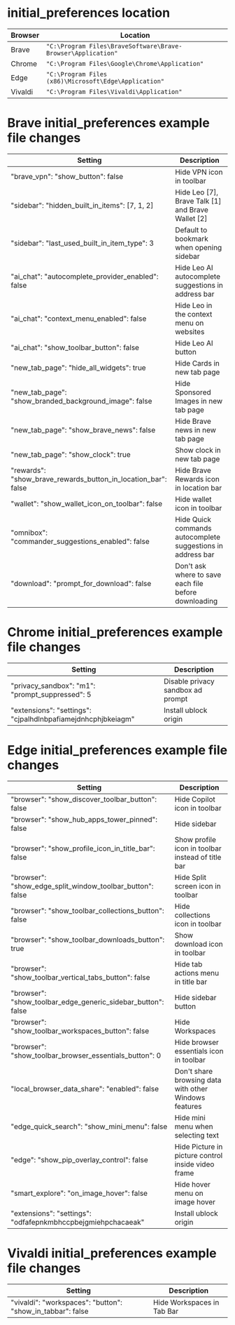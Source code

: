 # initial_preferences location
| Browser | Location |
| --- | --- |
| Brave | `"C:\Program Files\BraveSoftware\Brave-Browser\Application"` |
| Chrome | `"C:\Program Files\Google\Chrome\Application"` |
| Edge | `"C:\Program Files (x86)\Microsoft\Edge\Application"` |
| Vivaldi | `"C:\Program Files\Vivaldi\Application"` |

# Brave initial_preferences example file changes
| Setting | Description |
| --- | --- |
| "brave_vpn": "show_button": false | Hide VPN icon in toolbar |
| "sidebar": "hidden_built_in_items": [7, 1, 2] | Hide Leo [7], Brave Talk [1] and Brave Wallet [2] |
| "sidebar": "last_used_built_in_item_type": 3 | Default to bookmark when opening sidebar |
| "ai_chat": "autocomplete_provider_enabled": false | Hide Leo AI autocomplete suggestions in address bar |
| "ai_chat": "context_menu_enabled": false | Hide Leo in the context menu on websites |
| "ai_chat": "show_toolbar_button": false | Hide Leo AI button |
| "new_tab_page": "hide_all_widgets": true | Hide Cards in new tab page |
| "new_tab_page": "show_branded_background_image": false | Hide Sponsored Images in new tab page |
| "new_tab_page": "show_brave_news": false | Hide Brave news in new tab page |
| "new_tab_page": "show_clock": true | Show clock in new tab page |
| "rewards": "show_brave_rewards_button_in_location_bar": false | Hide Brave Rewards icon in location bar |
| "wallet": "show_wallet_icon_on_toolbar": false | Hide wallet icon in toolbar |
| "omnibox": "commander_suggestions_enabled": false | Hide Quick commands autocomplete suggestions in address bar |
| "download": "prompt_for_download": false | Don't ask where to save each file before downloading |

# Chrome initial_preferences example file changes
| Setting | Description |
| --- | --- |
| "privacy_sandbox": "m1": "prompt_suppressed": 5 | Disable privacy sandbox ad prompt |
| "extensions": "settings": "cjpalhdlnbpafiamejdnhcphjbkeiagm" | Install ublock origin |

# Edge initial_preferences example file changes
| Setting | Description |
| --- | --- |
| "browser": "show_discover_toolbar_button": false | Hide Copilot icon in toolbar |
| "browser": "show_hub_apps_tower_pinned": false | Hide sidebar |
| "browser": "show_profile_icon_in_title_bar": false | Show profile icon in toolbar instead of title bar |
| "browser": "show_edge_split_window_toolbar_button": false | Hide Split screen icon in toolbar |
| "browser": "show_toolbar_collections_button": false | Hide collections icon in toolbar |
| "browser": "show_toolbar_downloads_button": true | Show download icon in toolbar |
| "browser": "show_toolbar_vertical_tabs_button": false | Hide tab actions menu in title bar |
| "browser": "show_toolbar_edge_generic_sidebar_button": false | Hide sidebar button |
| "browser": "show_toolbar_workspaces_button": false | Hide Workspaces |
| "browser": "show_toolbar_browser_essentials_button": 0 | Hide browser essentials icon in toolbar |
| "local_browser_data_share": "enabled": false | Don't share browsing data with other Windows features |
| "edge_quick_search": "show_mini_menu": false | Hide mini menu when selecting text |
| "edge": "show_pip_overlay_control": false | Hide Picture in picture control inside video frame |
| "smart_explore": "on_image_hover": false | Hide hover menu on image hover |
| "extensions": "settings": "odfafepnkmbhccpbejgmiehpchacaeak" | Install ublock origin |

# Vivaldi initial_preferences example file changes
| Setting | Description |
| --- | --- |
| "vivaldi": "workspaces": "button": "show_in_tabbar": false | Hide Workspaces in Tab Bar |
